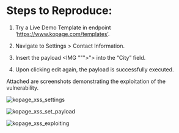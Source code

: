 <h1> Steps to Reproduce: </h1>

1. Try a Live Demo Template in endpoint ‘https://www.kopage.com/templates’.

2. Navigate to Settings > Contact Information.

3. Insert the payload <IMG """><SCRIPT>alert(document.cookie)</SCRIPT>"> into the “City” field.

4. Upon clicking edit again, the payload is successfully executed.


Attached are screenshots demonstrating the exploitation of the vulnerability.

![kopage_xss_settings](https://media.discordapp.net/attachments/977678399860510731/1247682358556233739/image.png?ex=6660ea3f&is=665f98bf&hm=e8039dbcd6bbf69e9c2c834e385c75b64691759c22460970199ac901d9e7a73e&=&format=webp&quality=lossless&width=2274&height=1332)

![kopage_xss_set_payload](https://media.discordapp.net/attachments/977678399860510731/1247682359621582848/image_1.png?ex=6660ea3f&is=665f98bf&hm=10bdaf578ded04265350719dc6186ca9657e0a55f3429c03e9a52d9c8e3cf4c1&=&format=webp&quality=lossless&width=2274&height=1332)

![kopage_xss_exploiting](https://media.discordapp.net/attachments/977678399860510731/1247682360443670558/image_2.png?ex=6660ea3f&is=665f98bf&hm=ac47fe89dcc5bc3d14f0f5438872e5188a2b2992de4a12df0b8831c1c0c092be&=&format=webp&quality=lossless&width=2268&height=1332)
